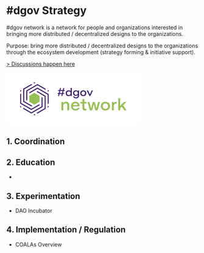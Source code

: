 # \#dgov Strategy

\#dgov network is a network for people and organizations interested in bringing more distributed / decentralized designs to the organizations.

Purpose: bring more distributed / decentralized designs to the organizations through the ecosystem development \(strategy forming & initiative support\).

[&gt; Discussions happen here](http://forum.dgov.foundation/t/dgov-industry-landscape/15)

![](../.gitbook/assets/frame-7.4.jpg)

## 

## 1. Coordination

### 

## 2. Education

* 
## 3. Experimentation

* DAO Incubator

## 4. Implementation / Regulation

* COALAs Overview

## 

